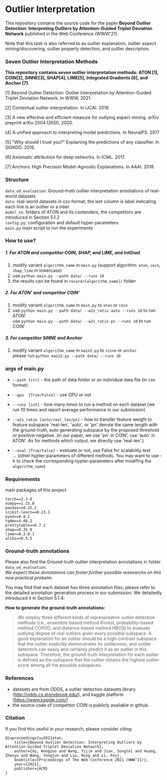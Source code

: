 # Outlier Interpretation

This repository contains the source code for the paper **Beyond Outlier Detection: Interpreting Outliers by  Attention-Guided Triplet Deviation Network** published in the Web Conference (WWW'21).   

Note that this task is also referred to as outlier explanation, outlier aspect mining/discovering, outlier property detection, and outlier description.



### Seven Outlier Interpretation Methods

**This repository contains seven outlier interpretation methods: ATON [1], COIN[2], SiNNE[3], SHAP[4], LIME[5], Integrated Gradients [6], and Anchor [7].**

[1] Beyond Outlier Detection: Outlier Interpretation by Attention-Guided Triplet Deviation Network. In WWW. 2021.

[2] Contextual outlier interpretation. In IJCAI. 2018.

[3] A new effective and efficient measure for outlying aspect mining. arXiv preprint arXiv:2004.13550. 2020.

[4] A unified approach to interpreting model predictions. In NeuraIPS. 2017

[5] "Why should I trust you?" Explaining the predictions of any classifier. In SIGKDD. 2016.

[6] Axiomatic attribution for deep networks. In ICML. 2017.

[7] Anchors: High Precision Model-Agnostic Explanations. In AAAI. 2018.



### Structure
`data_od_evaluation`: Ground-truth outlier interpretation annotations of real-world datasets  
`data`: real-world datasets in csv format, the last column is label indicating each line is an outlier or a inlier  
`model_xx`: folders of ATON and its contenders, the competitors are introduced in Section 5.1.2  
`config.py`: configuration and default hyper-parameters  
`main.py` main script to run the experiments



### How to use?
##### 1. For ATON and competitor COIN, SHAP, and LIME, and IntGrad
1. modify variant `algorithm_name` in `main.py` (support algorithm: `aton`, `coin`, `shap`, `lime`  in lowercase)
2. use `python main.py --path data/ --runs 10 `
3. the results can be found in `record/[algorithm_name]/` folder  

##### 2. For ATON' and competitor COIN' 
1. modify variant `algorithm_name` in `main.py` to `aton` or `coin`  
2. use `python main.py --path data/ --w2s_ratio auto --runs 10` to run ATON'  
   use `python main.py --path data/ --w2s_ratio pn --runs 10` to run COIN'  

##### 3. For competitor SiNNE and Anchor
1. modify variant `algorithm_name` in `main2.py` to `sinne` or `anchor`  
please run `python main2.py --path data/ --runs 10` 



### args of main.py
- `--path [str]`        - the path of data folder or an individual data file (in csv format)  

- `--gpu  [True/False]` - use GPU or not

- `--runs [int]`         - how many times to run a method on each dataset (we run 10 times and report average performance in our submission)

- `--w2s_ratio [auto/real_len/pn]`  - how to transfer feature weight to feature subspace 'real-len', 'auto', or 'pn' 
denote the same length with the ground-truth, auto generating subspace by the proposed threshold or positive-negative.
(in our paper, we use 'pn' in COIN', use 'auto' in ATON'. As for methods which output, we directly use 'real-len'.)

- `--eval [True/False]` - evaluate or not, use False for scalability test  
  ... (other hypter-parameters of different methods. You may want to use -h to check the corresponding hypter-parameters after modifing the `algorithm_name`)  

  

### Requirements
main packages of this project  
```
torch==1.3.0
numpy==1.15.0
pandas==0.25.2
scikit-learn==0.23.1
pyod==0.8.2
tqdm==4.48.2
prettytable==0.7.2
shap==0.35.0
lime==0.2.0.1
alibi==0.5.5
```



### Ground-truth annotations

Please also find the Ground-truth outlier interpretation annotations in folder `data_od_evaluation`.   
*We expect these annotations can foster further possible reasearchs on this new practical probelm.*  

You may find that each dataset has three annotation files, please refer to the detailed annotation generation process in our submission. We detailedly introduced it in Section 5.1.4:  

**How to generate the ground-truth annotations:**
>  We employ three different kinds of representative outlier detection methods (i.e., ensemble-based method iForest, probability-based method COPOD, and distance-based method HBOS) to evaluate outlying degree of real outliers given every possible subspace. A good explanation for an outlier should be a high-contrast subspace that the outlier explicitly demonstrates its outlierness, and outlier detectors can easily and certainly predict it as an outlier in this subspace. Therefore, the ground-truth interpretation for each outlier is defined as the subspace that the outlier obtains the highest outlier score among all the possible subspaces.



### References
- datasets are from ODDS, a outlier detection datasets library (http://odds.cs.stonybrook.edu/), and kaggle platform (https://www.kaggle.com/)
- the source code of competitor COIN is publicly available in github. 



### Citation

If you find this useful in your research, please consider citing:
```
@inproceedings{xu2021aton,
	title={Beyond Outlier Detection: Interpreting Outliers by  Attention-Guided Triplet Deviation Network},
	author={Xu, Hongzuo and Wang, Yijie and Jian, Songlei and Huang, Zhenyu and Wang, Yongjun and Liu, Ning and Li, Fei},
	booktitle={Proceedings of The Web Conference 2021 (WWW’21)},
	year={2021},
	publisher={ACM}
}
```
